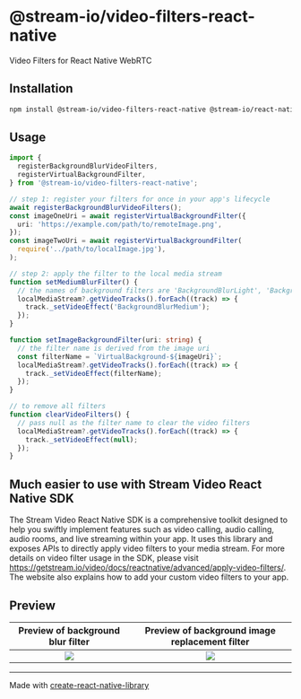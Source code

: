 # @stream-io/video-filters-react-native

Video Filters for React Native WebRTC

## Installation

```sh
npm install @stream-io/video-filters-react-native @stream-io/react-native-webrtc
```

## Usage

```ts
import {
  registerBackgroundBlurVideoFilters,
  registerVirtualBackgroundFilter,
} from '@stream-io/video-filters-react-native';

// step 1: register your filters for once in your app's lifecycle
await registerBackgroundBlurVideoFilters();
const imageOneUri = await registerVirtualBackgroundFilter({
  uri: 'https://example.com/path/to/remoteImage.png',
});
const imageTwoUri = await registerVirtualBackgroundFilter(
  require('../path/to/localImage.jpg'),
);

// step 2: apply the filter to the local media stream
function setMediumBlurFilter() {
  // the names of background filters are 'BackgroundBlurLight', 'BackgroundBlurMedium' and 'BackgroundBlurHeavy'
  localMediaStream?.getVideoTracks().forEach((track) => {
    track._setVideoEffect('BackgroundBlurMedium');
  });
}

function setImageBackgroundFilter(uri: string) {
  // the filter name is derived from the image uri
  const filterName = `VirtualBackground-${imageUri}`;
  localMediaStream?.getVideoTracks().forEach((track) => {
    track._setVideoEffect(filterName);
  });
}

// to remove all filters
function clearVideoFilters() {
  // pass null as the filter name to clear the video filters
  localMediaStream?.getVideoTracks().forEach((track) => {
    track._setVideoEffect(null);
  });
}
```

## Much easier to use with Stream Video React Native SDK

The Stream Video React Native SDK is a comprehensive toolkit designed to help you swiftly implement features such as video calling, audio calling, audio rooms, and live streaming within your app. It uses this library and exposes APIs to directly apply video filters to your media stream. For more details on video filter usage in the SDK, please visit https://getstream.io/video/docs/reactnative/advanced/apply-video-filters/. The website also explains how to add your custom video filters to your app.

## Preview

|                     Preview of background blur filter                     |               Preview of background image replacement filter               |
| :-----------------------------------------------------------------------: | :------------------------------------------------------------------------: |
| ![](https://getstream.io/_astro/preview-blur-filter.CUGKSbS1_11qSrf.webp) | ![](https://getstream.io/_astro/preview-image-filter.CjN7b2zD_1c6jkz.webp) |

---

Made with [create-react-native-library](https://github.com/callstack/react-native-builder-bob)
